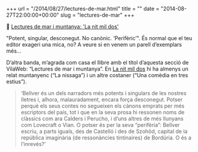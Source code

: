 +++
url = "/2014/08/27/lectures-de-mar.html"
title = ""
date = "2014-08-27T22:00:00+00:00"
slug = "lectures-de-mar"
+++

📎 [Lectures de mar i muntanya: 'La nit mil dos'](http://www.vilaweb.cat/noticia/4207807/20140828/lectures-mar-muntanya-nit-mil-dos.html)

"Potent, singular, desconegut. No canònic. ‘Perifèric’". És normal que el teu editor exageri una mica, no? A veure si en venem un parell d’exemplars més…

D’altra banda, m’agrada com casa el llibre amb el títol d’aquesta secció de VilaWeb: “Lectures de mar i muntanya”. En [La nit mil dos](http://carlesbellver.net/llibres/lanitmildos) hi ha almenys un relat muntanyenc (“La nissaga”) i un altre costaner (“Una comèdia en tres estius”).

> ‘Bellver és un dels narradors més potents i singulars de les nostres lletres i, alhora, malauradament, encara força desconegut. Potser perquè els seus contes no segueixen els cànons emprats per més escriptors del país, tot i que en la seva prosa hi ressonen noms de clàssics com ara Calders i Perucho, i d’uns altres de més llunyans com Lovecraft o Vian. O potser és per la seva “perifèria”: Bellver escriu, a parts iguals, des de Castelló i des de Szohôd, capital de la república imaginària (de ressonàncies tintinaires) de Bordúria. O és a l’inrevés?’

